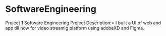 # SoftwareEngineering
Project 1
Software Engineering Project Description:= I built a UI of web and app till now for video streamig platform using adobeXD and Figma. 
